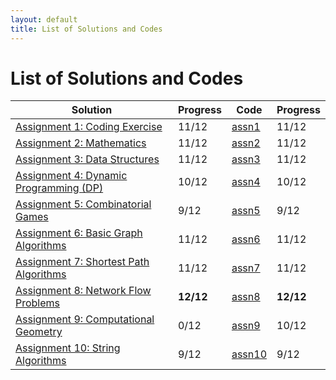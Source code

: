 ```yaml
---
layout: default
title: List of Solutions and Codes
---
```


# List of Solutions and Codes

| Solution                                        | Progress  | Code                                                                     | Progress  |
| ----------------------------------------------- | --------- | ------------------------------------------------------------------------ | --------- |
| [Assignment 1: Coding Exercise](assn1)          | 11/12     | [assn1](https://github.com/cai-lw/cs-97si-solutions/tree/master/assn1)   | 11/12     |
| [Assignment 2: Mathematics](assn2)              | 11/12     | [assn2](https://github.com/cai-lw/cs-97si-solutions/tree/master/assn2)   | 11/12     |
| [Assignment 3: Data Structures](assn3)          | 11/12     | [assn3](https://github.com/cai-lw/cs-97si-solutions/tree/master/assn3)   | 11/12     |
| [Assignment 4: Dynamic Programming (DP)](assn4) | 10/12     | [assn4](https://github.com/cai-lw/cs-97si-solutions/tree/master/assn4)   | 10/12     |
| [Assignment 5: Combinatorial Games](assn5)      | 9/12      | [assn5](https://github.com/cai-lw/cs-97si-solutions/tree/master/assn5)   | 9/12      |
| [Assignment 6: Basic Graph Algorithms](assn6)   | 11/12     | [assn6](https://github.com/cai-lw/cs-97si-solutions/tree/master/assn6)   | 11/12     |
| [Assignment 7: Shortest Path Algorithms](assn7) | 11/12     | [assn7](https://github.com/cai-lw/cs-97si-solutions/tree/master/assn7)   | 11/12     |
| [Assignment 8: Network Flow Problems](assn8)    | **12/12** | [assn8](https://github.com/cai-lw/cs-97si-solutions/tree/master/assn8)   | **12/12** |
| [Assignment 9: Computational Geometry](assn9)   | 0/12      | [assn9](https://github.com/cai-lw/cs-97si-solutions/tree/master/assn9)   | 10/12     |
| [Assignment 10: String Algorithms](assn10)      | 9/12      | [assn10](https://github.com/cai-lw/cs-97si-solutions/tree/master/assn10) | 9/12      |

